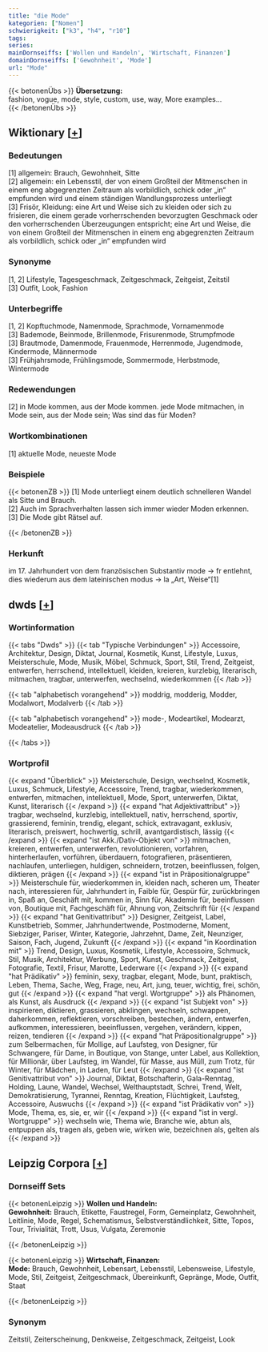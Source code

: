 ```yaml
---
title: "die Mode"
kategorien: ["Nomen"]
schwierigkeit: ["k3", "h4", "r10"]
tags:
series:
mainDornseiffs: ['Wollen und Handeln', 'Wirtschaft, Finanzen']
domainDornseiffs: ['Gewohnheit', 'Mode']
url: "Mode"
---
```


{{< betonenÜbs >}}
**Übersetzung:**  
fashion, vogue, mode, style, custom, use, way, More examples...  
{{< /betonenÜbs >}}

## Wiktionary [[+](https://de.wiktionary.org/wiki/Mode)]

### Bedeutungen
[1] allgemein: Brauch, Gewohnheit, Sitte  
[2] allgemein: ein Lebensstil, der von einem Großteil der Mitmenschen in einem eng abgegrenzten Zeitraum als vorbildlich, schick oder „in“ empfunden wird und einem ständigen Wandlungsprozess unterliegt  
[3] Frisör, Kleidung: eine Art und Weise sich zu kleiden oder sich zu frisieren, die einem gerade vorherrschenden bevorzugten Geschmack oder den vorherrschenden Überzeugungen entspricht; eine Art und Weise, die von einem Großteil der Mitmenschen in einem eng abgegrenzten Zeitraum als vorbildlich, schick oder „in“ empfunden wird  

### Synonyme
[1, 2] Lifestyle, Tagesgeschmack, Zeitgeschmack, Zeitgeist, Zeitstil  
[3] Outfit, Look, Fashion  

### Unterbegriffe
[1, 2] Kopftuchmode, Namenmode, Sprachmode, Vornamenmode  
[3] Bademode, Beinmode, Brillenmode, Frisurenmode, Strumpfmode  
[3] Brautmode, Damenmode, Frauenmode, Herrenmode, Jugendmode, Kindermode, Männermode  
[3] Frühjahrsmode, Frühlingsmode, Sommermode, Herbstmode, Wintermode  

### Redewendungen
[2] in Mode kommen, aus der Mode kommen. jede Mode mitmachen, in Mode sein, aus der Mode sein; Was sind das für Moden?  

### Wortkombinationen
[1] aktuelle Mode, neueste Mode  

### Beispiele
{{< betonenZB >}}
[1] Mode unterliegt einem deutlich schnelleren Wandel als Sitte und Brauch.  
[2] Auch im Sprachverhalten lassen sich immer wieder Moden erkennen.  
[3] Die Mode gibt Rätsel auf.  

{{< /betonenZB >}}
### Herkunft
im 17. Jahrhundert von dem französischen Substantiv mode → fr entlehnt, dies wiederum aus dem lateinischen modus → la „Art, Weise“[1]  



## dwds [[+](https://www.dwds.de/wb/Mode)]

### Wortinformation
{{< tabs "Dwds" >}}
{{< tab "Typische Verbindungen" >}}
Accessoire, Architektur, Design, Diktat, Journal, Kosmetik, Kunst, Lifestyle, Luxus, Meisterschule, Mode, Musik, Möbel, Schmuck, Sport, Stil, Trend, Zeitgeist, entwerfen, herrschend, intellektuell, kleiden, kreieren, kurzlebig, literarisch, mitmachen, tragbar, unterwerfen, wechselnd, wiederkommen
{{< /tab >}}

{{< tab "alphabetisch vorangehend" >}}
moddrig, modderig, Modder, Modalwort, Modalverb
{{< /tab >}}

{{< tab "alphabetisch vorangehend" >}}
mode-, Modeartikel, Modearzt, Modeatelier, Modeausdruck
{{< /tab >}}

{{< /tabs >}}

### Wortprofil
{{< expand "Überblick" >}} Meisterschule, Design, wechselnd, Kosmetik, Luxus, Schmuck, Lifestyle, Accessoire, Trend, tragbar, wiederkommen, entwerfen, mitmachen, intellektuell, Mode, Sport, unterwerfen, Diktat, Kunst, literarisch {{< /expand >}}
{{< expand "hat Adjektivattribut" >}} tragbar, wechselnd, kurzlebig, intellektuell, nativ, herrschend, sportiv, grassierend, feminin, trendig, elegant, schick, extravagant, exklusiv, literarisch, preiswert, hochwertig, schrill, avantgardistisch, lässig {{< /expand >}}
{{< expand "ist Akk./Dativ-Objekt von" >}} mitmachen, kreieren, entwerfen, unterwerfen, revolutionieren, vorfahren, hinterherlaufen, vorführen, überdauern, fotografieren, präsentieren, nachlaufen, unterliegen, huldigen, schneidern, trotzen, beeinflussen, folgen, diktieren, prägen {{< /expand >}}
{{< expand "ist in Präpositionalgruppe" >}} Meisterschule für, wiederkommen in, kleiden nach, scheren um, Theater nach, interessieren für, Jahrhundert in, Faible für, Gespür für, zurückbringen in, Spaß an, Geschäft mit, kommen in, Sinn für, Akademie für, beeinflussen von, Boutique mit, Fachgeschäft für, Ahnung von, Zeitschrift für {{< /expand >}}
{{< expand "hat Genitivattribut" >}} Designer, Zeitgeist, Label, Kunstbetrieb, Sommer, Jahrhundertwende, Postmoderne, Moment, Siebziger, Pariser, Winter, Kategorie, Jahrzehnt, Dame, Zeit, Neunziger, Saison, Fach, Jugend, Zukunft {{< /expand >}}
{{< expand "in Koordination mit" >}} Trend, Design, Luxus, Kosmetik, Lifestyle, Accessoire, Schmuck, Stil, Musik, Architektur, Werbung, Sport, Kunst, Geschmack, Zeitgeist, Fotografie, Textil, Frisur, Marotte, Lederware {{< /expand >}}
{{< expand "hat Prädikativ" >}} feminin, sexy, tragbar, elegant, Mode, bunt, praktisch, Leben, Thema, Sache, Weg, Frage, neu, Art, jung, teuer, wichtig, frei, schön, gut {{< /expand >}}
{{< expand "hat vergl. Wortgruppe" >}} als Phänomen, als Kunst, als Ausdruck {{< /expand >}}
{{< expand "ist Subjekt von" >}} inspirieren, diktieren, grassieren, abklingen, wechseln, schwappen, daherkommen, reflektieren, vorschreiben, bestechen, ändern, entwerfen, aufkommen, interessieren, beeinflussen, vergehen, verändern, kippen, reizen, tendieren {{< /expand >}}
{{< expand "hat Präpositionalgruppe" >}} zum Selbermachen, für Mollige, auf Laufsteg, von Designer, für Schwangere, für Dame, in Boutique, von Stange, unter Label, aus Kollektion, für Millionär, über Laufsteg, im Wandel, für Masse, aus Müll, zum Trotz, für Winter, für Mädchen, in Laden, für Leut {{< /expand >}}
{{< expand "ist Genitivattribut von" >}} Journal, Diktat, Botschafterin, Gala-Renntag, Holding, Laune, Wandel, Wechsel, Welthauptstadt, Schrei, Trend, Welt, Demokratisierung, Tyrannei, Renntag, Kreation, Flüchtigkeit, Laufsteg, Accessoire, Auswuchs {{< /expand >}}
{{< expand "ist Prädikativ von" >}} Mode, Thema, es, sie, er, wir {{< /expand >}}
{{< expand "ist in vergl. Wortgruppe" >}} wechseln wie, Thema wie, Branche wie, abtun als, entpuppen als, tragen als, geben wie, wirken wie, bezeichnen als, gelten als {{< /expand >}}

## Leipzig Corpora [[+](https://corpora.uni-leipzig.de/en/res?word=Mode&corpusId=deu_newscrawl-public_2018)]

### Dornseiff Sets
{{< betonenLeipzig >}}
**Wollen und Handeln:**  
**Gewohnheit:** Brauch, Etikette, Faustregel, Form, Gemeinplatz, Gewohnheit, Leitlinie, Mode, Regel, Schematismus, Selbstverständlichkeit, Sitte, Topos, Tour, Trivialität, Trott, Usus, Vulgata, Zeremonie  

{{< /betonenLeipzig >}}


{{< betonenLeipzig >}}
**Wirtschaft, Finanzen:**  
**Mode:** Brauch, Gewohnheit, Lebensart, Lebensstil, Lebensweise, Lifestyle, Mode, Stil, Zeitgeist, Zeitgeschmack, Übereinkunft, Gepränge, Mode, Outfit, Staat  

{{< /betonenLeipzig >}}

### Synonym
Zeitstil, Zeiterscheinung, Denkweise, Zeitgeschmack, Zeitgeist, Look


